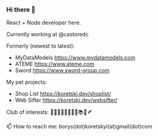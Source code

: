 ### Hi there 👋

React + Node developer here.

Currently working at @castoredc

Formerly (newest to latest):
- MyDataModels https://www.mydatamodels.com
- ATEME https://www.ateme.com
- Sword https://www.sword-group.com

My pet projects:
- Shop List https://koretski.dev/shoplist/
- Web Sifter https://koretski.dev/websifter/

Club of interests: 
🏄🏼‍♂️🥾🥋👨🏼‍💻📚🌊🪶

📫 How to reach me:
borys(dot)koretskyi(at)gmail(dot)com
